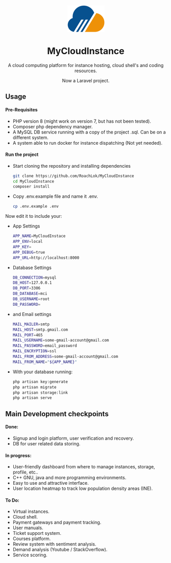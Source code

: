<p align="center"> <img src="https://raw.githubusercontent.com/RoachLok/MyCloudInstance/main/public/static/img/logo.png"/> </p>
<h1 align="center"> MyCloudInstance </h1>

<p align="center">A cloud computing platform for instance hosting, cloud shell's and coding resources.</p>
<p align="center">Now a Laravel project.</p>

## Usage

#### Pre-Requisites
 +  PHP version 8 (might work on version 7, but has not been tested).
 +  Composer php dependency manager.
 +  A MySQL DB service running with a copy of the project .sql. Can be on a different system.
 +  A system able to run docker for instance dispatching (Not yet needed).


#### Run the project
 +  Start cloning the repository and installing dependencies
    ```bash
    git clone https://github.com/RoachLok/MyCloudInstance
    cd MyCloudInstance
    composer install
    ```
 +  Copy .env.example file and name it .env. 
    ```bash
    cp .env.example .env
    ```
   Now edit it to include your:

 + App Settings
    ```bash
    APP_NAME=MyCloudInstace
    APP_ENV=local
    APP_KEY=
    APP_DEBUG=true
    APP_URL=http://localhost:8000
    ```
 + Database Settings
    ```bash
    DB_CONNECTION=mysql
    DB_HOST=127.0.0.1
    DB_PORT=3306
    DB_DATABASE=mci
    DB_USERNAME=root
    DB_PASSWORD=
    ```
 + and Email settings
    ```bash
    MAIL_MAILER=smtp
    MAIL_HOST=smtp.gmail.com
    MAIL_PORT=465
    MAIL_USERNAME=some-gmail-account@gmail.com
    MAIL_PASSWORD=email_password
    MAIL_ENCRYPTION=ssl
    MAIL_FROM_ADDRESS=some-gmail-account@gmail.com
    MAIL_FROM_NAME="${APP_NAME}"
    ```
 +  With your database running:
    ```bash
    php artisan key:generate
    php artisan migrate
    php artisan storage:link
    php artisan serve
    ```

## Main Development checkpoints

#### Done:
 +  Signup and login platform, user verification and recovery.
 +  DB for user related data storing.

#### In progress:
 +  User-friendly dashboard from where to manage instances, storage, profile, etc..
 +  C++ GNU, java and more programming environments.
 +  Easy to use and attractive interface.
 +  User location heatmap to track low population density areas (INE).

#### To Do:
 +  Virtual instances.
 +  Cloud shell.
 +  Payment gateways and payment tracking.
 +  User manuals.
 +  Ticket support system.
 +  Courses platform.
 +  Review system with sentiment analysis.
 +  Demand analysis (Youtube / StackOverflow).
 +  Service scoring.